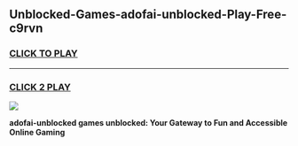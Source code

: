 
## Unblocked-Games-adofai-unblocked-Play-Free-c9rvn
<h3>
<a href="https://premium76.site?title=adofai-unblocked&ref=18A1">CLICK TO PLAY</a></h3>
<hr>

<h3>
<a href="https://premium76.site?title=adofai-unblocked&ref=18A1">CLICK 2 PLAY</a>
  
</h3>

<a href="https://premium76.site?title=adofai-unblocked&ref=18A1"><img src="https://clearcache.store/games.png"></a>


**adofai-unblocked games unblocked: Your Gateway to Fun and Accessible Online Gaming**
